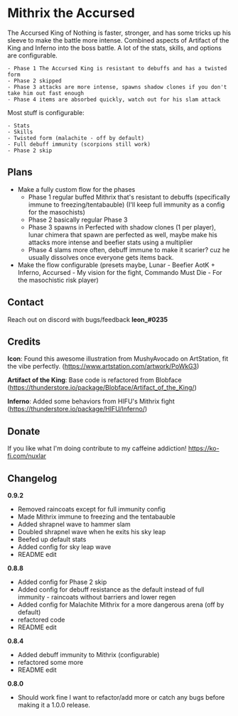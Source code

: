 
# Mithrix the Accursed

The Accursed King of Nothing is faster, stronger, and has some tricks up his sleeve to make the battle more intense. Combined aspects of Artifact of the King and Inferno into the boss battle. A lot of the stats, skills, and options are configurable.

	- Phase 1 The Accursed King is resistant to debuffs and has a twisted form
	- Phase 2 skipped
	- Phase 3 attacks are more intense, spawns shadow clones if you don't take him out fast enough
	- Phase 4 items are absorbed quickly, watch out for his slam attack

Most stuff is configurable:

	- Stats
	- Skills
	- Twisted form (malachite - off by default)
	- Full debuff immunity (scorpions still work)
	- Phase 2 skip


## Plans
* Make a fully custom flow for the phases
	* Phase 1 regular buffed Mithrix that's resistant to debuffs (specifically immune to freezing/tentabauble) (I'll keep full immunity as a config for the masochists)
	* Phase 2 basically regular Phase 3
	* Phase 3 spawns in Perfected with shadow clones (1 per player), lunar chimera that spawn are perfected as well, maybe make his attacks more intense and beefier stats using a multiplier
	* Phase 4 slams more often, debuff immune to make it scarier? cuz he usually dissolves once everyone gets items back.
* Make the flow configurable (presets maybe, Lunar - Beefier AotK + Inferno, Accursed - My vision for the fight, Commando Must Die - For the masochistic risk player)

## Contact
Reach out on discord with bugs/feedback **leon_#0235**

## Credits
**Icon**: Found this awesome illustration from MushyAvocado on ArtStation, fit the vibe perfectly. (https://www.artstation.com/artwork/PoWkG3)

**Artifact of the King**: Base code is refactored from Blobface (https://thunderstore.io/package/Blobface/Artifact_of_the_King/)

**Inferno**: Added some behaviors from HIFU's Mithrix fight (https://thunderstore.io/package/HIFU/Inferno/)

## Donate
If you like what I'm doing contribute to my caffeine addiction! https://ko-fi.com/nuxlar

## Changelog
**0.9.2**
* Removed raincoats except for full immunity config
* Made Mithrix immune to freezing and the tentabauble
* Added shrapnel wave to hammer slam
* Doubled shrapnel wave when he exits his sky leap
* Beefed up default stats
* Added config for sky leap wave
* README edit

**0.8.8**
* Added config for Phase 2 skip
* Added config for debuff resistance as the default instead of full immunity - raincoats without barriers and lower regen
* Added config for Malachite Mithrix for a more dangerous arena (off by default)
* refactored code
* README edit

**0.8.4**
* Added debuff immunity to Mithrix (configurable)
* refactored some more
* README edit

**0.8.0**
* Should work fine I want to refactor/add more or catch any bugs before making it a 1.0.0 release.

